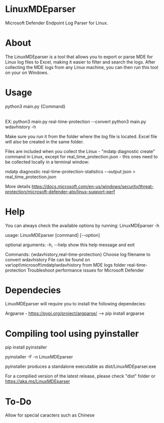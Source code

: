# LinuxMDEparser
Microsoft Defender Endpoint Log Parser for Linux.

# About
The LinuxMDEparser is a tool that allows you to export or parse MDE for Linux log files to Excel, making it easier to filter and search the logs. After collecting the MDE logs from any Linux machine, you can then run this tool on your on Windows.

# Usage
python3 main.py {Command} <option>

EX: python3 main.py real-time-protection --convert
    python3 main.py wdavhistory -h

Make sure you run it from the folder where the log file is located. Excel file will also be created in the same folder.

Files are included when you collect the Linux - "mdatp diagnostic create" command in Linux, except for real_time_protection.json - this ones need to be collected locally in a terminal window:

mdatp diagnostic real-time-protection-statistics --output json > real_time_protection.json

More details https://docs.microsoft.com/en-us/windows/security/threat-protection/microsoft-defender-atp/linux-support-perf

# Help
You can always check the available options by running: LinuxMDEparser -h

usage: LinuxMDEparser [command] [--option]

optional arguments:
  -h, --help            show this help message and exit

Commands:
  {wdavhistory,real-time-protection}
                        Choose log filename to convert
    wdavhistory         File can be found on var\opt\microsoft\mdatp\wdavhistory from MDE logs folder
    real-time-protection
                        Troubleshoot performance issues for Microsoft Defender

# Dependecies
LinuxMDEparser will require you to install the following dependecies:

Argparse - https://pypi.org/project/argparse/ --> pip install argparse

# Compiling tool using pyinstaller
pip install pyinstaller

pyinstaller -F -n LinuxMDEparser

pyinstaller produces a standalone executable as dist/LinuxMDEparser.exe

For a compilied version of the latest release, please check "dist" folder or https://aka.ms/LinuxMDEparser

# To-Do
Allow for special caracters such as Chinese
